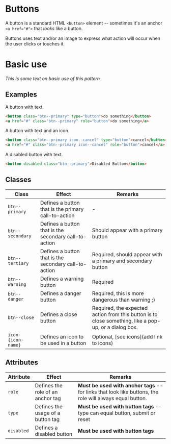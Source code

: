 # Buttons

A button is a standard HTML `<button>` element -- sometimes it's an anchor `<a href="#">` that *looks* like a button.

Buttons uses text and/or an image to express what action will occur when the user clicks or touches it.

# Basic use

*This is some text on basic use of this pattern*

## Examples

A button with text.
```html
<button class="btn--primary" type="button">do something</button>
<a href="#" class="btn--primary" role="button">do something</a>
```

A button with text and an icon.
```html
<button class="btn--primary icon--cancel" type="button">cancel</button>
<a href="#" class="btn--primary icon--cancel" role="button">cancel</a>
```

A disabled button with text.
```html
<button disabled class="btn--primary">Disabled Button</button>
```

## Classes

| Class | Effect | Remarks |
|-----------|--------|---------|
|`btn--primary`| Defines a button that is the primary call-to-action | - |
|`btn--secondary` | Defines a button that is the secondary call-to-action | Should appear with a primary button |
|`btn--tertiary` | Defines a button that is the secondary call-to-action | Required, should appear with a primary and secondary button |
|`btn--warning` | Defines a warning button | Required |
|`btn--danger` | Defines a danger button | Required, this is more dangerous than warning ;) |
|`btn--close` | Defines a close button | Required, the expected action from this button is to close something, like a pop-up, or a dialog box. |
|`icon-{icon-name}` | Defines an icon to be used in a button | Optional, [see icons](add link to icons) |

## Attributes

| Attribute | Effect | Remarks |
|-----------|--------|---------|
|`role`| Defines the role of an anchor tag | **Must be used with anchor tags** -- for links that look like buttons, the role will always equal button. |
|`type` | Defines the usage of a button tag | **Must be used with button tags** -- type can equal button, submit or reset |
|`disabled`| Defines a disabled button | **Must be used with button tags** |
